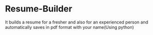 # Resume-Builder
It builds a resume for a fresher and also for an experienced person and automatically saves in pdf format with your name(Using python)
